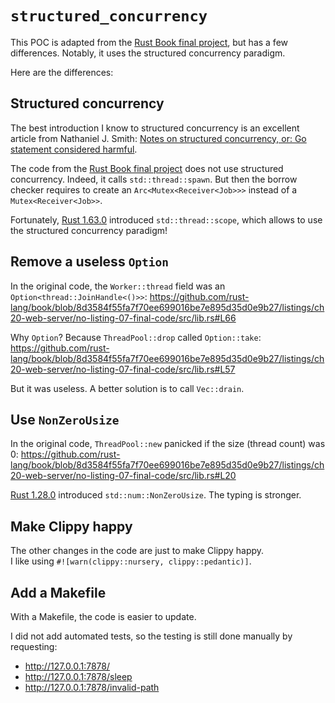 
`structured_concurrency`
========================

This POC is adapted from the [Rust Book final project][], but has a few differences. Notably, it
uses the structured concurrency paradigm.

Here are the differences:

## Structured concurrency

The best introduction I know to structured concurrency is an excellent article from
Nathaniel J. Smith: [Notes on structured concurrency, or: Go statement considered harmful][].

The code from the [Rust Book final project][] does not use structured concurrency. Indeed, it
calls `std::thread::spawn`. But then the borrow checker requires to create an
`Arc<Mutex<Receiver<Job>>>` instead of a `Mutex<Receiver<Job>>`.

Fortunately, [Rust 1.63.0][] introduced `std::thread::scope`, which allows to use the structured
concurrency paradigm!

## Remove a useless `Option`

In the original code, the `Worker::thread` field was an `Option<thread::JoinHandle<()>>`:
<https://github.com/rust-lang/book/blob/8d3584f55fa7f70ee699016be7e895d35d0e9b27/listings/ch20-web-server/no-listing-07-final-code/src/lib.rs#L66>

Why `Option`? Because `ThreadPool::drop` called `Option::take`:
<https://github.com/rust-lang/book/blob/8d3584f55fa7f70ee699016be7e895d35d0e9b27/listings/ch20-web-server/no-listing-07-final-code/src/lib.rs#L57>

But it was useless. A better solution is to call `Vec::drain`.

## Use `NonZeroUsize`

In the original code, `ThreadPool::new` panicked if the size (thread count) was 0:
<https://github.com/rust-lang/book/blob/8d3584f55fa7f70ee699016be7e895d35d0e9b27/listings/ch20-web-server/no-listing-07-final-code/src/lib.rs#L20>

[Rust 1.28.0][] introduced `std::num::NonZeroUsize`. The typing is stronger.

## Make Clippy happy

The other changes in the code are just to make Clippy happy.  
I like using `#![warn(clippy::nursery, clippy::pedantic)]`.

## Add a Makefile

With a Makefile, the code is easier to update.

I did not add automated tests, so the testing is still done manually by requesting:

  + <http://127.0.0.1:7878/>
  + <http://127.0.0.1:7878/sleep>
  + <http://127.0.0.1:7878/invalid-path>

[Rust Book final project]: https://github.com/rust-lang/book/tree/8d3584f55fa7f70ee699016be7e895d35d0e9b27/listings/ch20-web-server/no-listing-07-final-code
[Notes on structured concurrency, or: Go statement considered harmful]: https://vorpus.org/blog/notes-on-structured-concurrency-or-go-statement-considered-harmful/
[Rust 1.28.0]: https://blog.rust-lang.org/2018/08/02/Rust-1.28.html
[Rust 1.63.0]: https://blog.rust-lang.org/2022/08/11/Rust-1.63.0.html
